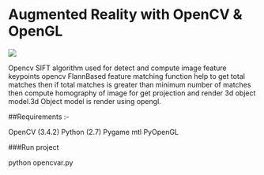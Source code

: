 # Augmented Reality with OpenCV & OpenGL

![](demo.gif)

Opencv SIFT algorithm used for detect and compute image feature keypoints opencv FlannBased feature matching function help to get total matches then if total matches is greater than minimum number of matches then compute homography of image for get projection and render 3d object model.3d Object model is render using opengl.


##Requirements :- 

OpenCV (3.4.2)
Python (2.7)
Pygame
mtl
PyOpenGL

###Run project  

python opencvar.py